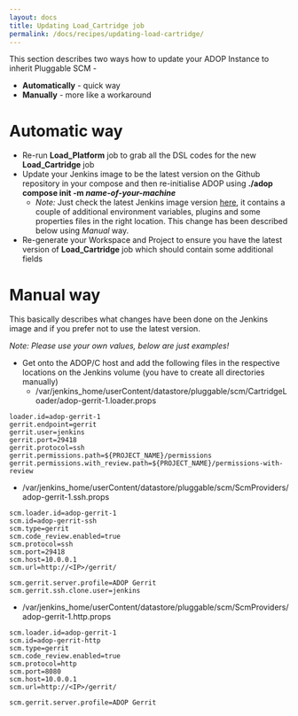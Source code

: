 ```yaml
---
layout: docs
title: Updating Load_Cartridge job
permalink: /docs/recipes/updating-load-cartridge/
---
```


This section describes two ways how to update your ADOP Instance to inherit Pluggable SCM -

* **Automatically** - quick way
* **Manually** - more like a workaround

# Automatic way

* Re-run **Load_Platform** job to grab all the DSL codes for the new **Load_Cartridge** job
* Update your Jenkins image to be the latest version on the Github repository in your compose and then re-initialise ADOP using **./adop compose init -m _name-of-your-machine_**
  - _Note:_ Just check the latest Jenkins image version [here](https://github.com/Accenture/adop-docker-compose/blob/master/docker-compose.yml#L203), it contains a couple of additional environment variables, plugins and some properties files in the right location. This change has been described below using _Manual_ way.
* Re-generate your Workspace and Project to ensure you have the latest version of **Load_Cartridge** job which should contain some additional fields


# Manual way

This basically describes what changes have been done on the Jenkins image and if you prefer not to use the latest version.

_Note: Please use your own values, below are just examples!_

* Get onto the ADOP/C host and add the following files in the respective locations on the Jenkins volume (you have to create all directories manually)
  - /var/jenkins_home/userContent/datastore/pluggable/scm/CartridgeLoader/adop-gerrit-1.loader.props
```
loader.id=adop-gerrit-1
gerrit.endpoint=gerrit
gerrit.user=jenkins
gerrit.port=29418
gerrit.protocol=ssh
gerrit.permissions.path=${PROJECT_NAME}/permissions
gerrit.permissions.with_review.path=${PROJECT_NAME}/permissions-with-review
```
  - /var/jenkins_home/userContent/datastore/pluggable/scm/ScmProviders/adop-gerrit-1.ssh.props
```
scm.loader.id=adop-gerrit-1
scm.id=adop-gerrit-ssh
scm.type=gerrit
scm.code_review.enabled=true
scm.protocol=ssh
scm.port=29418
scm.host=10.0.0.1
scm.url=http://<IP>/gerrit/

scm.gerrit.server.profile=ADOP Gerrit
scm.gerrit.ssh.clone.user=jenkins
```
  - /var/jenkins_home/userContent/datastore/pluggable/scm/ScmProviders/adop-gerrit-1.http.props
```
scm.loader.id=adop-gerrit-1
scm.id=adop-gerrit-http
scm.type=gerrit
scm.code_review.enabled=true
scm.protocol=http
scm.port=8080
scm.host=10.0.0.1
scm.url=http://<IP>/gerrit/

scm.gerrit.server.profile=ADOP Gerrit
```
